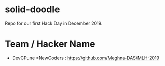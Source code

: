 # solid-doodle
Repo for our first Hack Day in December 2019.




# Team / Hacker Name
 * DevCPune
 *NewCoders : https://github.com/Meghna-DAS/MLH-2019

